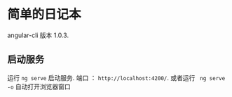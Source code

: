# 简单的日记本

angular-cli 版本 1.0.3.

## 启动服务

运行 `ng serve` 启动服务. 端口 ： `http://localhost:4200/`. 
或者运行 ` ng serve -o` 自动打开浏览器窗口

